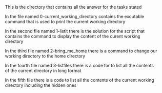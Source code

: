 This is the directory that contains all the answer for the tasks stated 

In the file named 0-current_working_directory contains the excutable command that is used to print the current working directory

In the second file named 1-listit there is the solution for the script that contains the command to display the content of the curent working directory

In the third file named 2-bring_me_home there is a command to change our working directory to the home directory

In the fourth file named 3-listfiles there is a code for to list all the contents of the current directory in long format

In the fifth file there is a code to list all the contents of the current working directory including the hidden ones
